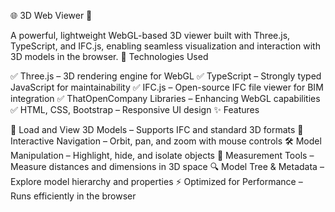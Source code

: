 🌐 3D Web Viewer 🚀

A powerful, lightweight WebGL-based 3D viewer built with Three.js, TypeScript, and IFC.js, enabling seamless visualization and interaction with 3D models in the browser.
🔹 Technologies Used

✅ Three.js – 3D rendering engine for WebGL
✅ TypeScript – Strongly typed JavaScript for maintainability
✅ IFC.js – Open-source IFC file viewer for BIM integration
✅ ThatOpenCompany Libraries – Enhancing WebGL capabilities
✅ HTML, CSS, Bootstrap – Responsive UI design
✨ Features

🚀 Load and View 3D Models – Supports IFC and standard 3D formats
🎯 Interactive Navigation – Orbit, pan, and zoom with mouse controls
🛠️ Model Manipulation – Highlight, hide, and isolate objects
📏 Measurement Tools – Measure distances and dimensions in 3D space
🔍 Model Tree & Metadata – Explore model hierarchy and properties
⚡ Optimized for Performance – Runs efficiently in the browser

